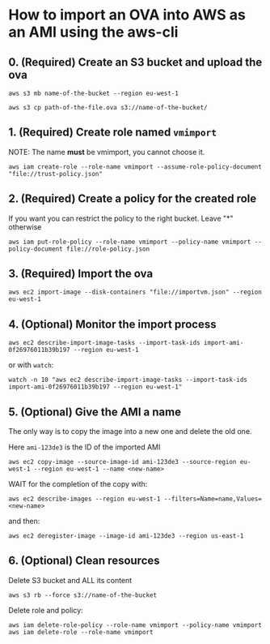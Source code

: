 # How to import an OVA into AWS as an AMI using the aws-cli

## 0. (Required) Create an S3 bucket and upload the ova

```
aws s3 mb name-of-the-bucket --region eu-west-1

aws s3 cp path-of-the-file.ova s3://name-of-the-bucket/
```

## 1. (Required) Create role named `vmimport`

NOTE: The name **must** be vmimport, you cannot choose it.

```
aws iam create-role --role-name vmimport --assume-role-policy-document "file://trust-policy.json"
```

## 2. (Required) Create a policy for the created role

If you want you can restrict the policy to the right bucket. Leave "*" otherwise

```
aws iam put-role-policy --role-name vmimport --policy-name vmimport --policy-document file://role-policy.json
```

## 3. (Required) Import the ova

```
aws ec2 import-image --disk-containers "file://importvm.json" --region eu-west-1
```

## 4. (Optional) Monitor the import process

```
aws ec2 describe-import-image-tasks --import-task-ids import-ami-0f26976011b39b197 --region eu-west-1
```

or with `watch`:

```
watch -n 10 "aws ec2 describe-import-image-tasks --import-task-ids import-ami-0f26976011b39b197 --region eu-west-1"
```

## 5. (Optional) Give the AMI a name

The only way is to copy the image into a new one and delete the old one.

Here `ami-123de3` is the ID of the imported AMI

```
aws ec2 copy-image --source-image-id ami-123de3 --source-region eu-west-1 --region eu-west-1 --name <new-name>
```

WAIT for the completion of the copy with:
```
aws ec2 describe-images --region eu-west-1 --filters=Name=name,Values=<new-name>
```

and then:
```
aws ec2 deregister-image --image-id ami-123de3 --region us-east-1
```

## 6. (Optional) Clean resources

Delete S3 bucket and ALL its content
```
aws s3 rb --force s3://name-of-the-bucket
```

Delete role and policy:
```
aws iam delete-role-policy --role-name vmimport --policy-name vmimport
aws iam delete-role --role-name vmimport
```

